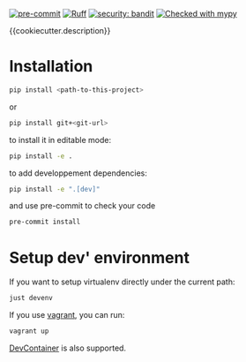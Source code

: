 [![pre-commit](https://img.shields.io/badge/pre--commit-enabled-brightgreen?logo=pre-commit)](https://github.com/pre-commit/pre-commit)
[![Ruff](https://img.shields.io/endpoint?url=https://raw.githubusercontent.com/astral-sh/ruff/main/assets/badge/v2.json)](https://github.com/astral-sh/ruff)
[![security: bandit](https://img.shields.io/badge/security-bandit-yellow.svg)](https://github.com/PyCQA/bandit)
[![Checked with mypy](https://www.mypy-lang.org/static/mypy_badge.svg)](https://mypy-lang.org/)

{{cookiecutter.description}}

# Installation

```bash
pip install <path-to-this-project>
```
or
```bash
pip install git+<git-url>
```

to install it in editable mode:
```bash
pip install -e .
```

to add developpement dependencies:
```bash
pip install -e ".[dev]"
```

and use pre-commit to check your code
```bash
pre-commit install
```

# Setup dev' environment

If you want to setup virtualenv directly under the current path:
```bash
just devenv
```

If you use [vagrant](https://developer.hashicorp.com/vagrant/docs), you can run:
```bash
vagrant up
```

[DevContainer](https://code.visualstudio.com/docs/devcontainers/containers) is also supported.
